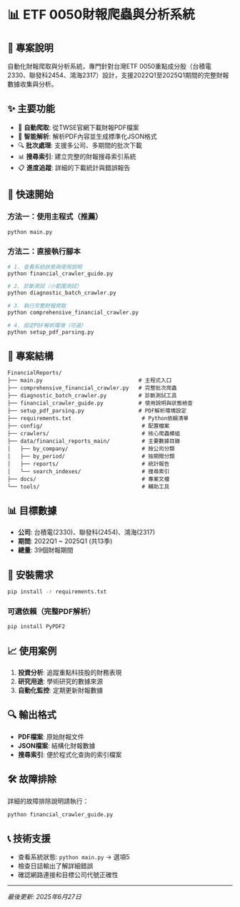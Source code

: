 # 📊 ETF 0050財報爬蟲與分析系統

## 🎯 專案說明

自動化財報爬取與分析系統，專門針對台灣ETF 0050重點成分股（台積電2330、聯發科2454、鴻海2317）設計，支援2022Q1至2025Q1期間的完整財報數據收集與分析。

## ✨ 主要功能

- 🚀 **自動爬取**: 從TWSE官網下載財報PDF檔案
- 📄 **智能解析**: 解析PDF內容並生成標準化JSON格式  
- 🔍 **批次處理**: 支援多公司、多期間的批次下載
- 📊 **搜尋索引**: 建立完整的財報搜尋索引系統
- 📋 **進度追蹤**: 詳細的下載統計與錯誤報告

## 🚀 快速開始

### 方法一：使用主程式（推薦）

```bash
python main.py
```

### 方法二：直接執行腳本

```bash
# 1. 查看系統狀態與使用說明
python financial_crawler_guide.py

# 2. 診斷測試（小範圍測試）
python diagnostic_batch_crawler.py

# 3. 執行完整財報爬取
python comprehensive_financial_crawler.py

# 4. 設定PDF解析環境（可選）
python setup_pdf_parsing.py
```

## 📁 專案結構

```text
FinancialReports/
├── main.py                              # 主程式入口
├── comprehensive_financial_crawler.py   # 完整批次爬蟲
├── diagnostic_batch_crawler.py          # 診斷測試工具
├── financial_crawler_guide.py           # 使用說明與狀態檢查
├── setup_pdf_parsing.py                 # PDF解析環境設定
├── requirements.txt                      # Python依賴清單
├── config/                               # 配置檔案
├── crawlers/                             # 核心爬蟲模組
├── data/financial_reports_main/          # 主要數據目錄
│   ├── by_company/                       # 按公司分類
│   ├── by_period/                        # 按期間分類
│   ├── reports/                          # 統計報告
│   └── search_indexes/                   # 搜尋索引
├── docs/                                 # 專案文檔
└── tools/                                # 輔助工具
```

## 📊 目標數據

- **公司**: 台積電(2330)、聯發科(2454)、鴻海(2317)
- **期間**: 2022Q1 ~ 2025Q1 (共13季)
- **總量**: 39個財報期間

## 🔧 安裝需求

```bash
pip install -r requirements.txt
```

### 可選依賴（完整PDF解析）

```bash
pip install PyPDF2
```

## 📈 使用案例

1. **投資分析**: 追蹤重點科技股的財務表現
2. **研究用途**: 學術研究的數據來源
3. **自動化監控**: 定期更新財報數據

## 🔍 輸出格式

- **PDF檔案**: 原始財報文件
- **JSON檔案**: 結構化財報數據
- **搜尋索引**: 便於程式化查詢的索引檔案

## 🛠️ 故障排除

詳細的故障排除說明請執行：

```bash
python financial_crawler_guide.py
```

## 📞 技術支援

- 查看系統狀態: `python main.py` → 選項5
- 檢查日誌輸出了解詳細錯誤
- 確認網路連接和目標公司代號正確性

---

*最後更新: 2025年6月27日*
